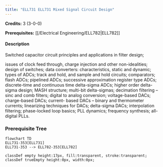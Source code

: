 ```yaml
---
title: "ELL731 ELL731 Mixed Signal Circuit Design"
---
```

**Credits:** 3 (3-0-0)

**Prerequisites:** [[/Electrical Engineering/ELL782|ELL782]]

#### Description
Switched capacitor circuit principles and applications in filter design;

issues of clock feed through, charge injection and other non-idealities; design of switches; data converters: characteristics, static and dynamic; types of ADCs; track and hold, and sample and hold circuits; comparators; flash ADCs; pipelined ADCs; successive approximation register type ADCs; discrete-time and continuous time delta-sigma ADCs; higher order delta-sigma design; MASH structure; multi-bit delta-sigmas; decimation filtering – sinc and comb filters; digital to analog conversion; voltage-based DACs; charge-based DACs; current- based DACs – binary and thermometer currents; linearizing techniques for DACs; delta-sigma DACs; interpolation filtering; phase-locked loop basics; PLL dynamics; frequency synthesis; all-digital PLLs.

### Prerequisite Tree

```mermaid
flowchart TD
ELL731-353[ELL731]
ELL731-353 --> ELL782-353[ELL782]

classDef empty height:17px, fill:transparent, stroke:transparent;
classDef trueEmpty height:0px, width:0px;
```